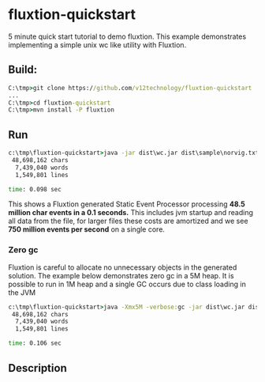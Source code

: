 # fluxtion-quickstart
5 minute quick start tutorial to demo fluxtion. This example demonstrates implementing
a simple unix wc like utility with Fluxtion.

## Build:
```bat
C:\tmp>git clone https://github.com/v12technology/fluxtion-quickstart
...
C:\tmp>cd fluxtion-quickstart
C:\tmp>mvn install -P fluxtion
```

## Run
```bat
c:\tmp\fluxtion-quickstart>java -jar dist\wc.jar dist\sample\norvig.txt
 48,698,162 chars
  7,439,040 words
  1,549,801 lines

time: 0.098 sec
```
This shows a Fluxtion generated Static Event Processor processing **48.5 million char events in a 0.1 seconds.** This includes jvm startup and reading all data from the file, for larger files these costs are amortized and we see **750 million events per second** on a single core.

### Zero gc
Fluxtion is careful to allocate no unnecessary objects in the generated solution. The example below demonstrates zero gc in a 5M heap. It is possible to run in 1M heap and a single GC occurs due to class loading in the JVM 
```bat
c:\tmp\fluxtion-quickstart>java -Xmx5M -verbose:gc -jar dist\wc.jar dist\sample\norvig.txt
 48,698,162 chars
  7,439,040 words
  1,549,801 lines

time: 0.106 sec
```

## Description
